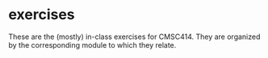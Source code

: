 # exercises

These are the (mostly) in-class exercises for CMSC414. They are
organized by the corresponding module to which they relate.

